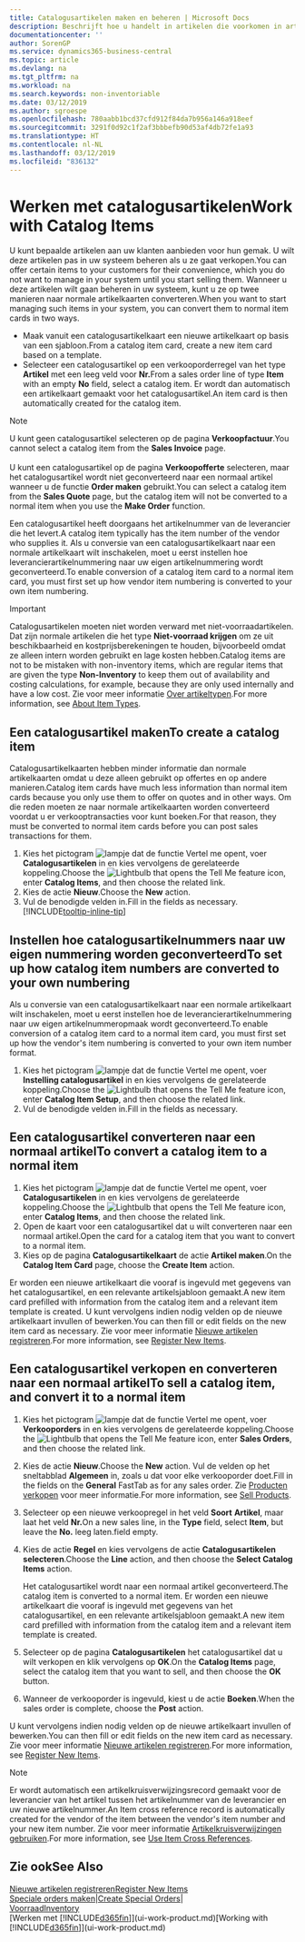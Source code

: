 ```yaml
---
title: Catalogusartikelen maken en beheren | Microsoft Docs
description: Beschrijft hoe u handelt in artikelen die voorkomen in artikellijsten van uw leveranciers, maar niet in uw eigen artikellijsten.
documentationcenter: ''
author: SorenGP
ms.service: dynamics365-business-central
ms.topic: article
ms.devlang: na
ms.tgt_pltfrm: na
ms.workload: na
ms.search.keywords: non-inventoriable
ms.date: 03/12/2019
ms.author: sgroespe
ms.openlocfilehash: 780aabb1bcd37cfd912f84da7b956a146a918eef
ms.sourcegitcommit: 3291f0d92c1f2af3bbbefb90d53af4db72fe1a93
ms.translationtype: HT
ms.contentlocale: nl-NL
ms.lasthandoff: 03/12/2019
ms.locfileid: "836132"
---
```

# <a name="work-with-catalog-items"></a><span data-ttu-id="4b964-103">Werken met catalogusartikelen</span><span class="sxs-lookup"><span data-stu-id="4b964-103">Work with Catalog Items</span></span>
<span data-ttu-id="4b964-104">U kunt bepaalde artikelen aan uw klanten aanbieden voor hun gemak. U wilt deze artikelen pas in uw systeem beheren als u ze gaat verkopen.</span><span class="sxs-lookup"><span data-stu-id="4b964-104">You can offer certain items to your customers for their convenience, which you do not want to manage in your system until you start selling them.</span></span> <span data-ttu-id="4b964-105">Wanneer u deze artikelen wilt gaan beheren in uw systeem, kunt u ze op twee manieren naar normale artikelkaarten converteren.</span><span class="sxs-lookup"><span data-stu-id="4b964-105">When you want to start managing such items in your system, you can convert them to normal item cards in two ways.</span></span>

* <span data-ttu-id="4b964-106">Maak vanuit een catalogusartikelkaart een nieuwe artikelkaart op basis van een sjabloon.</span><span class="sxs-lookup"><span data-stu-id="4b964-106">From a catalog item card, create a new item card based on a template.</span></span>
* <span data-ttu-id="4b964-107">Selecteer een catalogusartikel op een verkooporderregel van het type **Artikel** met een leeg veld voor **Nr.**</span><span class="sxs-lookup"><span data-stu-id="4b964-107">From a sales order line of type **Item** with an empty **No** field, select a catalog item.</span></span> <span data-ttu-id="4b964-108">Er wordt dan automatisch een artikelkaart gemaakt voor het catalogusartikel.</span><span class="sxs-lookup"><span data-stu-id="4b964-108">An item card is then automatically created for the catalog item.</span></span>

> [!NOTE]  
> <span data-ttu-id="4b964-109">U kunt geen catalogusartikel selecteren op de pagina **Verkoopfactuur**.</span><span class="sxs-lookup"><span data-stu-id="4b964-109">You cannot select a catalog item from the **Sales Invoice** page.</span></span><br /><br />
> <span data-ttu-id="4b964-110">U kunt een catalogusartikel op de pagina **Verkoopofferte** selecteren, maar het catalogusartikel wordt niet geconverteerd naar een normaal artikel wanneer u de functie **Order maken** gebruikt.</span><span class="sxs-lookup"><span data-stu-id="4b964-110">You can select a catalog item from the **Sales Quote** page, but the catalog item will not be converted to a normal item when you use the **Make Order** function.</span></span>

<span data-ttu-id="4b964-111">Een catalogusartikel heeft doorgaans het artikelnummer van de leverancier die het levert.</span><span class="sxs-lookup"><span data-stu-id="4b964-111">A catalog item typically has the item number of the vendor who supplies it.</span></span> <span data-ttu-id="4b964-112">Als u conversie van een catalogusartikelkaart naar een normale artikelkaart wilt inschakelen, moet u eerst instellen hoe leverancierartikelnummering naar uw eigen artikelnummering wordt geconverteerd.</span><span class="sxs-lookup"><span data-stu-id="4b964-112">To enable conversion of a catalog item card to a normal item card, you must first set up how vendor item numbering is converted to your own item numbering.</span></span>   

> [!Important]
> <span data-ttu-id="4b964-113">Catalogusartikelen moeten niet worden verward met niet-voorraadartikelen. Dat zijn normale artikelen die het type **Niet-voorraad krijgen** om ze uit beschikbaarheid en kostprijsberekeningen te houden, bijvoorbeeld omdat ze alleen intern worden gebruikt en lage kosten hebben.</span><span class="sxs-lookup"><span data-stu-id="4b964-113">Catalog items are not to be mistaken with non-inventory items, which are regular items that are given the type **Non-Inventory** to keep them out of availability and costing calculations, for example, because they are only used internally and have a low cost.</span></span> <span data-ttu-id="4b964-114">Zie voor meer informatie [Over artikeltypen](inventory-about-item-types.md).</span><span class="sxs-lookup"><span data-stu-id="4b964-114">For more information, see [About Item Types](inventory-about-item-types.md).</span></span>

## <a name="to-create-a-catalog-item"></a><span data-ttu-id="4b964-115">Een catalogusartikel maken</span><span class="sxs-lookup"><span data-stu-id="4b964-115">To create a catalog item</span></span>
<span data-ttu-id="4b964-116">Catalogusartikelkaarten hebben minder informatie dan normale artikelkaarten omdat u deze alleen gebruikt op offertes en op andere manieren.</span><span class="sxs-lookup"><span data-stu-id="4b964-116">Catalog item cards have much less information than normal item cards because you only use them to offer on quotes and in other ways.</span></span> <span data-ttu-id="4b964-117">Om die reden moeten ze naar normale artikelkaarten worden converteerd voordat u er verkooptransacties voor kunt boeken.</span><span class="sxs-lookup"><span data-stu-id="4b964-117">For that reason, they must be converted to normal item cards before you can post sales transactions for them.</span></span>

1. <span data-ttu-id="4b964-118">Kies het pictogram ![lampje dat de functie Vertel me opent](media/ui-search/search_small.png "Vertel me wat u wilt doen"), voer **Catalogusartikelen** in en kies vervolgens de gerelateerde koppeling.</span><span class="sxs-lookup"><span data-stu-id="4b964-118">Choose the ![Lightbulb that opens the Tell Me feature](media/ui-search/search_small.png "Tell me what you want to do") icon, enter **Catalog Items**, and then choose the related link.</span></span>
2. <span data-ttu-id="4b964-119">Kies de actie **Nieuw**.</span><span class="sxs-lookup"><span data-stu-id="4b964-119">Choose the **New** action.</span></span>
3. <span data-ttu-id="4b964-120">Vul de benodigde velden in.</span><span class="sxs-lookup"><span data-stu-id="4b964-120">Fill in the fields as necessary.</span></span> [!INCLUDE[tooltip-inline-tip](includes/tooltip-inline-tip_md.md)]

## <a name="to-set-up-how-catalog-item-numbers-are-converted-to-your-own-numbering"></a><span data-ttu-id="4b964-121">Instellen hoe catalogusartikelnummers naar uw eigen nummering worden geconverteerd</span><span class="sxs-lookup"><span data-stu-id="4b964-121">To set up how catalog item numbers are converted to your own numbering</span></span>
<span data-ttu-id="4b964-122">Als u conversie van een catalogusartikelkaart naar een normale artikelkaart wilt inschakelen, moet u eerst instellen hoe de leverancierartikelnummering naar uw eigen artikelnummeropmaak wordt geconverteerd.</span><span class="sxs-lookup"><span data-stu-id="4b964-122">To enable conversion of a catalog item card to a normal item card, you must first set up how the vendor's item numbering is converted to your own item number format.</span></span>

1. <span data-ttu-id="4b964-123">Kies het pictogram ![lampje dat de functie Vertel me opent](media/ui-search/search_small.png "Vertel me wat u wilt doen"), voer **Instelling catalogusartikel** in en kies vervolgens de gerelateerde koppeling.</span><span class="sxs-lookup"><span data-stu-id="4b964-123">Choose the ![Lightbulb that opens the Tell Me feature](media/ui-search/search_small.png "Tell me what you want to do") icon, enter **Catalog Item Setup**, and then choose the related link.</span></span>
2. <span data-ttu-id="4b964-124">Vul de benodigde velden in.</span><span class="sxs-lookup"><span data-stu-id="4b964-124">Fill in the fields as necessary.</span></span>

## <a name="to-convert-a-catalog-item-to-a-normal-item"></a><span data-ttu-id="4b964-125">Een catalogusartikel converteren naar een normaal artikel</span><span class="sxs-lookup"><span data-stu-id="4b964-125">To convert a catalog item to a normal item</span></span>
1. <span data-ttu-id="4b964-126">Kies het pictogram ![lampje dat de functie Vertel me opent](media/ui-search/search_small.png "Vertel me wat u wilt doen"), voer **Catalogusartikelen** in en kies vervolgens de gerelateerde koppeling.</span><span class="sxs-lookup"><span data-stu-id="4b964-126">Choose the ![Lightbulb that opens the Tell Me feature](media/ui-search/search_small.png "Tell me what you want to do") icon, enter **Catalog Items**, and then choose the related link.</span></span>
2. <span data-ttu-id="4b964-127">Open de kaart voor een catalogusartikel dat u wilt converteren naar een normaal artikel.</span><span class="sxs-lookup"><span data-stu-id="4b964-127">Open the card for a catalog item that you want to convert to a normal item.</span></span>
3. <span data-ttu-id="4b964-128">Kies op de pagina **Catalogusartikelkaart** de actie **Artikel maken**.</span><span class="sxs-lookup"><span data-stu-id="4b964-128">On the **Catalog Item Card** page, choose the **Create Item** action.</span></span>

<span data-ttu-id="4b964-129">Er worden een nieuwe artikelkaart die vooraf is ingevuld met gegevens van het catalogusartikel, en een relevante artikelsjabloon gemaakt.</span><span class="sxs-lookup"><span data-stu-id="4b964-129">A new item card prefilled with information from the catalog item and a relevant item template is created.</span></span> <span data-ttu-id="4b964-130">U kunt vervolgens indien nodig velden op de nieuwe artikelkaart invullen of bewerken.</span><span class="sxs-lookup"><span data-stu-id="4b964-130">You can then fill or edit fields on the new item card as necessary.</span></span> <span data-ttu-id="4b964-131">Zie voor meer informatie [Nieuwe artikelen registreren](inventory-how-register-new-items.md).</span><span class="sxs-lookup"><span data-stu-id="4b964-131">For more information, see [Register New Items](inventory-how-register-new-items.md).</span></span>

## <a name="to-sell-a-catalog-item-and-convert-it-to-a-normal-item"></a><span data-ttu-id="4b964-132">Een catalogusartikel verkopen en converteren naar een normaal artikel</span><span class="sxs-lookup"><span data-stu-id="4b964-132">To sell a catalog item, and convert it to a normal item</span></span>
1. <span data-ttu-id="4b964-133">Kies het pictogram ![lampje dat de functie Vertel me opent](media/ui-search/search_small.png "Vertel me wat u wilt doen"), voer **Verkooporders** in en kies vervolgens de gerelateerde koppeling.</span><span class="sxs-lookup"><span data-stu-id="4b964-133">Choose the ![Lightbulb that opens the Tell Me feature](media/ui-search/search_small.png "Tell me what you want to do") icon, enter **Sales Orders**, and then choose the related link.</span></span>
2. <span data-ttu-id="4b964-134">Kies de actie **Nieuw**.</span><span class="sxs-lookup"><span data-stu-id="4b964-134">Choose the **New** action.</span></span> <span data-ttu-id="4b964-135">Vul de velden op het sneltabblad **Algemeen** in, zoals u dat voor elke verkooporder doet.</span><span class="sxs-lookup"><span data-stu-id="4b964-135">Fill in the fields on the **General** FastTab as for any sales order.</span></span> <span data-ttu-id="4b964-136">Zie [Producten verkopen](sales-how-sell-products.md) voor meer informatie.</span><span class="sxs-lookup"><span data-stu-id="4b964-136">For more information, see [Sell Products](sales-how-sell-products.md).</span></span>
3. <span data-ttu-id="4b964-137">Selecteer op een nieuwe verkoopregel in het veld **Soort** **Artikel**, maar laat het veld **Nr.**</span><span class="sxs-lookup"><span data-stu-id="4b964-137">On a new sales line, in the **Type** field, select **Item**, but leave the **No.**</span></span> <span data-ttu-id="4b964-138">leeg laten.</span><span class="sxs-lookup"><span data-stu-id="4b964-138">field empty.</span></span>
4. <span data-ttu-id="4b964-139">Kies de actie **Regel** en kies vervolgens de actie **Catalogusartikelen selecteren**.</span><span class="sxs-lookup"><span data-stu-id="4b964-139">Choose the **Line** action, and then choose the **Select Catalog Items** action.</span></span>

    <span data-ttu-id="4b964-140">Het catalogusartikel wordt naar een normaal artikel geconverteerd.</span><span class="sxs-lookup"><span data-stu-id="4b964-140">The catalog item is converted to a normal item.</span></span> <span data-ttu-id="4b964-141">Er worden een nieuwe artikelkaart die vooraf is ingevuld met gegevens van het catalogusartikel, en een relevante artikelsjabloon gemaakt.</span><span class="sxs-lookup"><span data-stu-id="4b964-141">A new item card prefilled with information from the catalog item and a relevant item template is created.</span></span>
5. <span data-ttu-id="4b964-142">Selecteer op de pagina **Catalogusartikelen** het catalogusartikel dat u wilt verkopen en klik vervolgens op **OK**.</span><span class="sxs-lookup"><span data-stu-id="4b964-142">On the **Catalog Items** page, select the catalog item that you want to sell, and then choose the **OK** button.</span></span>
6. <span data-ttu-id="4b964-143">Wanneer de verkooporder is ingevuld, kiest u de actie **Boeken**.</span><span class="sxs-lookup"><span data-stu-id="4b964-143">When the sales order is complete, choose the **Post** action.</span></span>

<span data-ttu-id="4b964-144">U kunt vervolgens indien nodig velden op de nieuwe artikelkaart invullen of bewerken.</span><span class="sxs-lookup"><span data-stu-id="4b964-144">You can then fill or edit fields on the new item card as necessary.</span></span> <span data-ttu-id="4b964-145">Zie voor meer informatie [Nieuwe artikelen registreren](inventory-how-register-new-items.md).</span><span class="sxs-lookup"><span data-stu-id="4b964-145">For more information, see [Register New Items](inventory-how-register-new-items.md).</span></span>

> [!NOTE]  
>   <span data-ttu-id="4b964-146">Er wordt automatisch een artikelkruisverwijzingsrecord gemaakt voor de leverancier van het artikel tussen het artikelnummer van de leverancier en uw nieuwe artikelnummer.</span><span class="sxs-lookup"><span data-stu-id="4b964-146">An Item cross reference record is automatically created for the vendor of the item between the vendor's item number and your new item number.</span></span> <span data-ttu-id="4b964-147">Zie voor meer informatie [Artikelkruisverwijzingen gebruiken](inventory-how-use-item-cross-refs.md).</span><span class="sxs-lookup"><span data-stu-id="4b964-147">For more information, see [Use Item Cross References](inventory-how-use-item-cross-refs.md).</span></span>

## <a name="see-also"></a><span data-ttu-id="4b964-148">Zie ook</span><span class="sxs-lookup"><span data-stu-id="4b964-148">See Also</span></span>
[<span data-ttu-id="4b964-149">Nieuwe artikelen registreren</span><span class="sxs-lookup"><span data-stu-id="4b964-149">Register New Items</span></span>](inventory-how-register-new-items.md)  
<span data-ttu-id="4b964-150">[Speciale orders maken](sales-how-to-create-special-orders.md)|</span><span class="sxs-lookup"><span data-stu-id="4b964-150">[Create Special Orders](sales-how-to-create-special-orders.md)|</span></span>  
[<span data-ttu-id="4b964-151">Voorraad</span><span class="sxs-lookup"><span data-stu-id="4b964-151">Inventory</span></span>](inventory-manage-inventory.md)  
<span data-ttu-id="4b964-152">[Werken met [!INCLUDE[d365fin](includes/d365fin_md.md)]](ui-work-product.md)</span><span class="sxs-lookup"><span data-stu-id="4b964-152">[Working with [!INCLUDE[d365fin](includes/d365fin_md.md)]](ui-work-product.md)</span></span>
